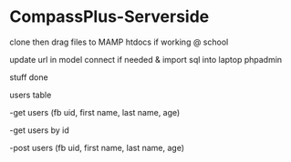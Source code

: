 # CompassPlus-Serverside
clone then drag files to MAMP htdocs if working @ school

update url in model connect if needed & import sql into laptop phpadmin

stuff done

users table

-get users (fb uid, first name, last name, age)

-get users by id

-post users (fb uid, first name, last name, age)

